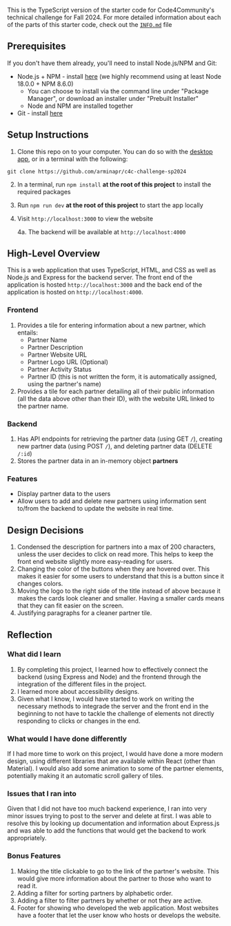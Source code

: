 This is the TypeScript version of the starter code for Code4Community's technical challenge for Fall 2024. 
For more detailed information about each of the parts of this starter code, check out the [`INFO.md`](INFO.md) file

## Prerequisites

If you don't have them already, you'll need to install Node.js/NPM and Git:
- Node.js + NPM - install [here](https://nodejs.org/en/download/package-manager) (we highly recommend using at least Node 18.0.0 + NPM 8.6.0)
   - You can choose to install via the command line under "Package Manager", or download an installer under "Prebuilt Installer"
   - Node and NPM are installed together
- Git - install [here](https://git-scm.com/downloads)

## Setup Instructions

1. Clone this repo on to your computer. You can do so with the [desktop app](https://desktop.github.com/), or in a terminal with the following:
```
git clone https://github.com/arminapr/c4c-challenge-sp2024
```
2. In a terminal, run `npm install` **at the root of this project** to install the required packages
3. Run `npm run dev` **at the root of this project** to start the app locally
4. Visit `http://localhost:3000` to view the website
    
    4a. The backend will be available at `http://localhost:4000`

## High-Level Overview

This is a web application that uses TypeScript, HTML, and CSS as well as Node.js and Express for the backend server. The front end of the application is hosted `http://localhost:3000` and the back end of the application is hosted on `http://localhost:4000`. 

### Frontend
1. Provides a tile for entering information about a new partner, which entails:
   - Partner Name
   - Partner Description
   - Partner Website URL 
   - Partner Logo URL (Optional)
   - Partner Activity Status
   - Partner ID (this is not written the form, it is automatically assigned, using the partner's name)
2. Provides a tile for each partner detailing all of their public information (all the data above other than their ID), with the website URL linked to the partner name. 

### Backend
1. Has API endpoints for retrieving the partner data (using GET `/`), creating new partner data (using POST `/`), and deleting partner data (DELETE `/:id`)
2. Stores the partner data in an in-memory object **partners**

### Features
- Display partner data to the users
- Allow users to add and delete new partners using information sent to/from the backend to update the website in real time. 

## Design Decisions
1. Condensed the description for partners into a max of 200 characters, unless the user decides to click on read more. This helps to keep the front end website slightly more easy-reading for users. 
2. Changing the color of the buttons when they are hovered over. This makes it easier for some users to understand that this is a button since it changes colors. 
3. Moving the logo to the right side of the title instead of above because it makes the cards look cleaner and smaller. Having a smaller cards means that they can fit easier on the screen.
4. Justifying paragraphs for a cleaner partner tile. 

## Reflection
### What did I learn
1. By completing this project, I learned how to effectively connect the backend (using Express and Node) and the frontend through the integration of the different files in the project.
2. I learned more about accessibility designs.
3. Given what I know, I would have started to work on writing the necessary methods to integrade the server and the front end in the beginning to not have to tackle the challenge of elements not directly responding to clicks or changes in the end. 

### What would I have done differently
If I had more time to work on this project, I would have done a more modern design, using different libraries that are available within React (other than Material). I would also add some animation to some of the partner elements, potentially making it an automatic scroll gallery of tiles. 

### Issues that I ran into
Given that I did not have too much backend experience, I ran into very minor issues trying to post to the server and delete at first. I was able to resolve this by looking up documentation and information about Express.js and was able to add the functions that would get the backend to work appropriately. 

### Bonus Features
1. Making the title clickable to go to the link of the partner's website. This would give more information about the partner to those who want to read it. 
2. Adding a filter for sorting partners by alphabetic order.
3. Adding a filter to filter partners by whether or not they are active. 
4. Footer for showing who developed the web application. Most websites have a footer that let the user know who hosts or develops the website. 